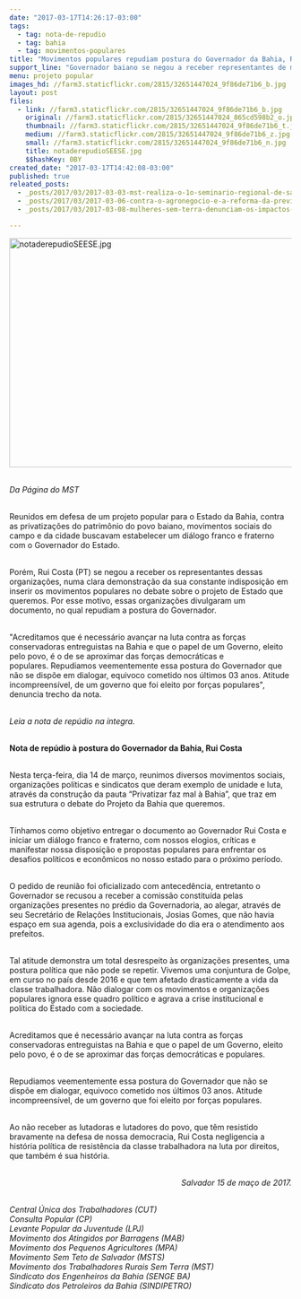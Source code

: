 ```yaml
---
date: "2017-03-17T14:26:17-03:00"
tags:
  - tag: nota-de-repudio
  - tag: bahia
  - tag: movimentos-populares
title: "Movimentos populares repudiam postura do Governador da Bahia, Rui Costa"
support_line: "Governador baiano se negou a receber representantes de movimentos populares que são contra as privatizações no Estado. "
menu: projeto popular
images_hd: //farm3.staticflickr.com/2815/32651447024_9f86de71b6_b.jpg
layout: post
files:
  - link: //farm3.staticflickr.com/2815/32651447024_9f86de71b6_b.jpg
    original: //farm3.staticflickr.com/2815/32651447024_865cd598b2_o.jpg
    thumbnail: //farm3.staticflickr.com/2815/32651447024_9f86de71b6_t.jpg
    medium: //farm3.staticflickr.com/2815/32651447024_9f86de71b6_z.jpg
    small: //farm3.staticflickr.com/2815/32651447024_9f86de71b6_n.jpg
    title: notaderepudioSEESE.jpg
    $$hashKey: 0BY
created_date: "2017-03-17T14:42:08-03:00"
published: true
releated_posts:
  - _posts/2017/03/2017-03-03-mst-realiza-o-1o-seminario-regional-de-saude-popular-da-bahia.md
  - _posts/2017/03/2017-03-06-contra-o-agronegocio-e-a-reforma-da-previdencia-mulheres-ocupam-usina-e-incra-na-ba.md
  - _posts/2017/03/2017-03-08-mulheres-sem-terra-denunciam-os-impactos-da-reforma-da-previdencia.md

---
```

<p><img alt="notaderepudioSEESE.jpg" height="409" src="//farm3.staticflickr.com/2815/32651447024_9f86de71b6_b.jpg" width="700" /></p>

<p><br />
<i>Da P&aacute;gina do MST</i></p>

<p><br />
Reunidos em defesa de um projeto popular para o Estado da Bahia, contra as privatiza&ccedil;&otilde;es do patrim&ocirc;nio do povo baiano, movimentos sociais do campo e da cidade buscavam estabelecer um di&aacute;logo franco e fraterno com o Governador do Estado.</p>

<p><br />
Por&eacute;m,&nbsp;Rui Costa (PT) se negou a receber os representantes dessas organiza&ccedil;&otilde;es, numa clara demonstra&ccedil;&atilde;o da sua constante indisposi&ccedil;&atilde;o em inserir os movimentos populares no debate sobre o projeto de Estado que queremos.&nbsp;Por esse motivo, essas organiza&ccedil;&otilde;es divulgaram um documento, no qual repudiam a postura do Governador.</p>

<p><br />
&quot;Acreditamos que &eacute; necess&aacute;rio avan&ccedil;ar na luta contra as for&ccedil;as conservadoras entreguistas na Bahia e que o papel de um Governo, eleito pelo povo, &eacute; o de se aproximar das for&ccedil;as democr&aacute;ticas e populares.&nbsp;Repudiamos veementemente essa postura do Governador que n&atilde;o se disp&otilde;e em dialogar, equivoco cometido nos &uacute;ltimos 03 anos. Atitude incompreens&iacute;vel, de um governo que foi eleito por for&ccedil;as populares&quot;, denuncia trecho da nota.</p>

<p><br />
<em>Leia a nota de rep&uacute;dio na &iacute;ntegra.</em></p>

<p><br />
<strong>Nota de rep&uacute;dio &agrave; postura do Governador da Bahia, Rui Costa</strong></p>

<p><br />
Nesta ter&ccedil;a-feira, dia 14 de mar&ccedil;o, reunimos diversos movimentos sociais, organiza&ccedil;&otilde;es pol&iacute;ticas e sindicatos que deram exemplo de unidade e luta, atrav&eacute;s da constru&ccedil;&atilde;o da pauta &ldquo;Privatizar faz mal &agrave; Bahia&rdquo;, que traz em sua estrutura o debate do Projeto da Bahia que queremos.</p>

<p><br />
T&iacute;nhamos como objetivo entregar o documento ao Governador Rui Costa e iniciar um di&aacute;logo franco e fraterno, com nossos elogios, cr&iacute;ticas e manifestar nossa disposi&ccedil;&atilde;o e propostas populares para enfrentar os desafios pol&iacute;ticos e econ&ocirc;micos no nosso estado para o pr&oacute;ximo per&iacute;odo.</p>

<p><br />
O pedido de reuni&atilde;o foi oficializado com anteced&ecirc;ncia, entretanto o Governador se recusou a receber a comiss&atilde;o constitu&iacute;da pelas organiza&ccedil;&otilde;es presentes no pr&eacute;dio da Governadoria, ao alegar, atrav&eacute;s de seu Secret&aacute;rio de Rela&ccedil;&otilde;es Institucionais, Josias Gomes, que n&atilde;o havia espa&ccedil;o em&nbsp;sua agenda, pois a exclusividade do dia era o atendimento aos prefeitos.</p>

<p><br />
Tal atitude demonstra um total desrespeito &agrave;s organiza&ccedil;&otilde;es presentes, uma postura pol&iacute;tica que n&atilde;o pode se repetir. Vivemos uma conjuntura de Golpe, em curso no pa&iacute;s desde 2016 e que tem afetado drasticamente a vida da classe trabalhadora. N&atilde;o dialogar com os movimentos e organiza&ccedil;&otilde;es populares ignora esse quadro pol&iacute;tico e agrava a crise institucional e pol&iacute;tica do Estado com a sociedade.</p>

<p><br />
Acreditamos que &eacute; necess&aacute;rio avan&ccedil;ar na luta contra as for&ccedil;as conservadoras entreguistas na Bahia e que o papel de um Governo, eleito pelo povo, &eacute; o de se aproximar das for&ccedil;as democr&aacute;ticas e populares.</p>

<p><br />
Repudiamos veementemente essa postura do Governador que n&atilde;o se disp&otilde;e em dialogar, equivoco cometido nos &uacute;ltimos 03 anos. Atitude incompreens&iacute;vel, de um governo que foi eleito por for&ccedil;as populares.</p>

<p><br />
Ao n&atilde;o receber as lutadoras e lutadores do povo, que t&ecirc;m resistido bravamente na defesa de nossa democracia, Rui Costa negligencia a hist&oacute;ria pol&iacute;tica de resist&ecirc;ncia da classe trabalhadora na luta por direitos, que tamb&eacute;m &eacute; sua hist&oacute;ria.</p>

<p style="text-align: right;"><br />
<em>Salvador 15 de ma&ccedil;o de 2017.</em></p>

<p><br />
<em>Central &Uacute;nica dos Trabalhadores (CUT)<br />
Consulta Popular (CP)<br />
Levante Popular da Juventude (LPJ)<br />
Movimento dos Atingidos por Barragens (MAB)<br />
Movimento dos Pequenos Agricultores (MPA)<br />
Movimento Sem Teto de Salvador (MSTS)<br />
Movimento dos Trabalhadores Rurais Sem Terra (MST)<br />
Sindicato dos Engenheiros da Bahia (SENGE BA)<br />
Sindicato dos Petroleiros da Bahia (SINDIPETRO)</em></p>
